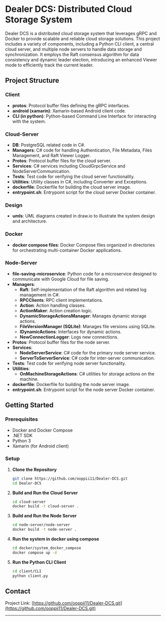 # Dealer DCS: Distributed Cloud Storage System

Dealer DCS is a distributed cloud storage system that leverages gRPC and Docker to provide scalable and reliable cloud storage solutions. This project includes a variety of components, including a Python CLI client, a central cloud server, and multiple node servers to handle data storage and synchronization. It employs the Raft consensus algorithm for data consistency and dynamic leader election, introducing an enhanced Viewer mode to efficiently track the current leader.

## Project Structure

### Client
- **protos**: Protocol buffer files defining the gRPC interfaces.
- **android (xamarin)**: Xamarin-based Android client code.
- **CLI (in python)**: Python-based Command Line Interface for interacting with the system.

### Cloud-Server
- **DB**: PostgreSQL related code in C#.
- **Managers**: C# code for handling Authentication, File Metadata, Files Management, and Raft Viewer Logger.
- **Protos**: Protocol buffer files for the cloud server.
- **Services**: C# services including CloudGrpcService and NodeServerCommunication.
- **Tests**: Test code for verifying the cloud server functionality.
- **Utilities**: Utility classes in C#, including Converter and Exceptions.
- **dockerfile**: Dockerfile for building the cloud server image.
- **entrypoint.sh**: Entrypoint script for the cloud server Docker container.

### Design
- **umls**: UML diagrams created in draw.io to illustrate the system design and architecture.

### Docker
- **docker compose files**: Docker Compose files organized in directories for orchestrating multi-container Docker applications.

### Node-Server
- **file-saving-microservice**: Python code for a microservice designed to communicate with Google Cloud for file saving.
- **Managers**: 
  - **Raft**: Self-implementation of the Raft algorithm and related log management in C#.
  - **RPCClients**: RPC client implementations.
  - **Action**: Action handling classes.
  - **ActionMaker**: Action creation logic.
  - **DynamicStorageActionsManager**: Manages dynamic storage actions.
  - **FileVersionManager (SQLite)**: Manages file versions using SQLite.
  - **IDynamicActions**: Interfaces for dynamic actions.
  - **NewConnectionLogger**: Logs new connections.
- **Protos**: Protocol buffer files for the node server.
- **Services**: 
  - **NodeServerService**: C# code for the primary node server service.
  - **ServerToServerService**: C# code for inter-server communication.
- **Tests**: Test code for verifying node server functionality.
- **Utilities**: 
  - **OnMachineStorageActions**: C# utilities for storage actions on the machine.
- **dockerfile**: Dockerfile for building the node server image.
- **entrypoint.sh**: Entrypoint script for the node server Docker container.

## Getting Started

### Prerequisites
- Docker and Docker Compose
- .NET SDK
- Python 3
- Xamarin (for Android client)

### Setup

1. **Clone the Repository**
   ```sh
   git clone https://github.com/ooppii11/Dealer-DCS.git
   cd Dealer-DCS
   ```

2. **Build and Run the Cloud Server**
   ```sh
   cd cloud-server
   docker build -t cloud-server .
   ```

3. **Build and Run the Node Server**
   ```sh
   cd node-server/node-server
   docker build -t node-server .
   ```
4. **Run the system in docker using compose**
   ```sh
   cd docker/system_docker_compose
   docker compose up -d
   ```
5. **Run the Python CLI Client**
   ```sh
   cd client/CLI
   python client.py
   ```


## Contact

Project Link: [https://github.com/ooppii11/Dealer-DCS.git](https://github.com/ooppii11/Dealer-DCS.git)

---
